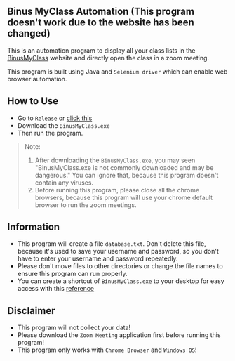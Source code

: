 ## Binus MyClass Automation (This program doesn't work due to the website has been changed)

This is an automation program to display all your class lists in the [BinusMyClass](https://myclass.apps.binus.ac.id/Auth) website and directly open the class in a zoom meeting.

This program is built using Java and `Selenium driver` which can enable web browser automation.

## How to Use

- Go to `Release` or [click this](https://github.com/ChocolatePopcorn/BinusMyClass/releases/tag/v1.0.0)
- Download the `BinusMyClass.exe`
- Then run the program.
> Note: 
> 1. After downloading the `BinusMyClass.exe`, you may seen "BinusMyClass.exe is not commonly downloaded and may be dangerous." You can ignore that, because this program doesn't contain any viruses.
>2. Before running this program, please close all the chrome browsers, because this program will use your chrome default browser to run the zoom meetings.

## Information
- This program will create a file `database.txt`. Don't delete this file, because it's used to save your username and password, so you don't have to enter your username and password repeatedly.
- Please don't move files to other directories or change the file names to ensure this program can run properly.
- You can create a shortcut of `BinusMyClass.exe` to your desktop for easy access with this [reference](https://www.howtogeek.com/436615/how-to-create-desktop-shortcuts-on-windows-10-the-easy-way/)

## Disclaimer
- This program will not collect your data!
- Please download the `Zoom Meeting` application first before running this program!
- This program only works with `Chrome Browser` and `Windows OS`!
